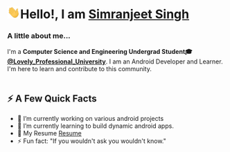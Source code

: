 <h1> <img src="https://raw.githubusercontent.com/ABSphreak/ABSphreak/master/gifs/Hi.gif" width="30px">Hello!, I am <a href="https://github.com/SimranjeetSingh5/SimranjeetSingh5">Simranjeet Singh</a></h1>
</h1>

### A little about me...  
I'm a **Computer Science and Engineering Undergrad Student🎓 [@Lovely_Professional_University](https://www.lpu.in/)**. I am an Android Developer and Learner. I'm here to learn and contribute to this community.<br/><br/>

## ⚡️ A Few Quick Facts

- 🔭 I’m currently working on various android projects
- 🌱 I’m currently learning to build dynamic android apps.
- 📝 My Resume [Resume](https://drive.google.com/file/d/18zczo9VgdycrMUHgfaKSIOXwqcDEc8OB/view?usp=sharing)
- ⚡ Fun fact: "If you wouldn't ask you wouldn't know."
<!--
**SimranjeetSingh5/SimranjeetSingh5** is a ✨ _special_ ✨ repository because its `README.md` (this file) appears on your GitHub profile.
